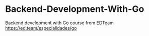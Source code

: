 # Backend-Development-With-Go
Backend development with Go course from EDTeam https://ed.team/especialidades/go
